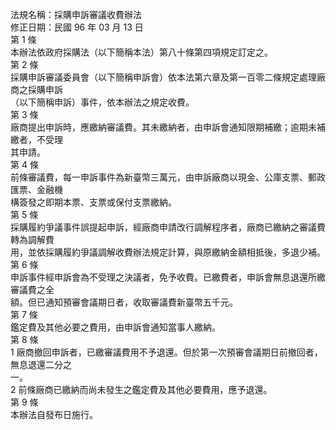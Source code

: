 法規名稱：採購申訴審議收費辦法  
修正日期：民國 96 年 03 月 13 日  
第 1 條  
本辦法依政府採購法（以下簡稱本法）第八十條第四項規定訂定之。  
第 2 條  
採購申訴審議委員會（以下簡稱申訴會）依本法第六章及第一百零二條規定處理廠商之採購申訴  
（以下簡稱申訴）事件，依本辦法之規定收費。  
第 3 條  
廠商提出申訴時，應繳納審議費。其未繳納者，由申訴會通知限期補繳；逾期未補繳者，不受理  
其申請。  
第 4 條  
前條審議費，每一申訴事件為新臺幣三萬元，由申訴廠商以現金、公庫支票、郵政匯票、金融機  
構簽發之即期本票、支票或保付支票繳納。  
第 5 條  
採購履約爭議事件誤提起申訴，經廠商申請改行調解程序者，廠商已繳納之審議費轉為調解費  
用，並依採購履約爭議調解收費辦法規定計算，與原繳納金額相抵後，多退少補。  
第 6 條  
申訴事件經申訴會為不受理之決議者，免予收費。已繳費者，申訴會無息退還所繳審議費之全  
額。但已通知預審會議期日者，收取審議費新臺幣五千元。  
第 7 條  
鑑定費及其他必要之費用，由申訴會通知當事人繳納。  
第 8 條  
1 廠商撤回申訴者，已繳審議費用不予退還。但於第一次預審會議期日前撤回者，無息退還二分之  
一。  
2 前條廠商已繳納而尚未發生之鑑定費及其他必要費用，應予退還。  
第 9 條  
本辦法自發布日施行。  


